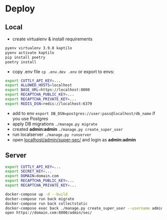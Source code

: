 # Deploy
## Local
- create virtualenv & install requirements
```bash
pyenv virtualenv 3.9.0 kaptilo
pyenv activate kaptilo
pip install poetry
poetry install
``` 
- copy .env file `cp .env.dev .env` or export to envs:
```bash
export CUTTLY_API_KEY=...
export ALLOWED_HOSTS=localhost
export BASE_URL=https://localhost:8000
export RECAPTCHA_PUBLIC_KEY=...
export RECAPTCHA_PRIVATE_KEY=...
export REDIS_DSN=redis://localhost:6379
``` 
- add to env `export DB_DSN=postgres://user:pass@localhost/db_name` if you use Postgres 
- apply DB migrations `./manage.py migrate`
- created **admin:admin** `./manage.py create_super_user`
- run localserver `./manage.py runserver`
- open [localhost/admin/super-sec/](http://localhost/admin/super-sec/) and login as **admin:admin**

## Server
```bash
export CUTTLY_API_KEY=...
export SECRET_KEY=...
export DOMAIN=domain.com
export RECAPTCHA_PUBLIC_KEY=...
export RECAPTCHA_PRIVATE_KEY=...

docker-compose up -d --build
docker-compose run back migrate
docker-compose run back collectstatic
docker-compose exec back ./manage.py create_super_user --username admin --password sup-pass-123
open https://domain.com:8000/admin/sec/
```